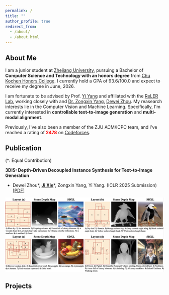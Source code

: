 ```yaml
---
permalink: /
title: ""
author_profile: true
redirect_from: 
  - /about/
  - /about.html
---
```



About Me
-----
I am a junior student at [Zhejiang University](https://www.zju.edu.cn/english/), pursuing a Bachelor of **Computer Science and Technology with an honors degree** from [Chu Kochen Honors College](http://ckc.zju.edu.cn). I currently hold a GPA of 93.6/100.0 and expect to receive my degree in June, 2026.

I am fortunate to be advised by Prof. [Yi Yang](https://scholar.google.com.hk/citations?user=RMSuNFwAAAAJ&hl=zh-CN) and affiliated with the [ReLER Lab](https://reler.net/), working closely with and [Dr. Zongxin Yang](https://scholar.google.com.hk/citations?user=8IE0CfwAAAAJ&hl=zh-CN), [Dewei Zhou](https://scholar.google.com.hk/citations?user=4C_OwWMAAAAJ&hl=zh-CN&oi=ao). My reasearch interests lie in the Computer Vision and Machine Learning. Specifically, I'm currently interested in **controllable text-to-image generation** and **multi-modal alignment**.

Previously, I've also been a member of the ZJU ACM/ICPC team, and I've reached a rating of **<span style="color:red">2478</span>** on [Codeforces](https://codeforces.com/profile/epyset).

Publication
------

(*: Equal Contribution)

**3DIS: Depth-Driven Decoupled Instance Synthesis for Text-to-Image Generation**

- Dewei Zhou*, **<u>Ji Xie</u>***, Zongxin Yang, Yi Yang.  (ICLR 2025 Submission) [[PDF]](https://arxiv.org/abs/2410.12669) 

![alt text](3DIS.png)

Projects
------

